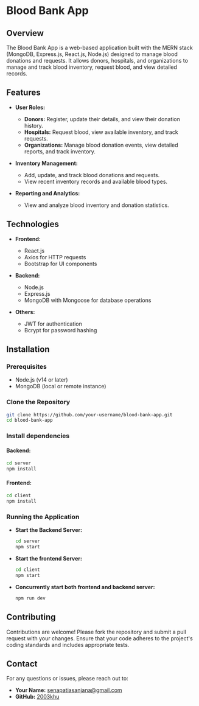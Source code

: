 # Blood Bank App
 
## Overview
 
The Blood Bank App is a web-based application built with the MERN stack (MongoDB, Express.js, React.js, Node.js) designed to manage blood donations and requests. It allows donors, hospitals, and organizations to manage and track blood inventory, request blood, and view detailed records.
 
## Features
 
- **User Roles:**
  - **Donors:** Register, update their details, and view their donation history.
  - **Hospitals:** Request blood, view available inventory, and track requests.
  - **Organizations:** Manage blood donation events, view detailed reports, and track inventory.
 
- **Inventory Management:** 
  - Add, update, and track blood donations and requests.
  - View recent inventory records and available blood types.
 
- **Reporting and Analytics:** 
  - View and analyze blood inventory and donation statistics.
## Technologies
 
- **Frontend:**
  - React.js
  - Axios for HTTP requests
  - Bootstrap for UI components
 
- **Backend:**
  - Node.js
  - Express.js
  - MongoDB with Mongoose for database operations
 
- **Others:**
  - JWT for authentication
  - Bcrypt for password hashing
 
## Installation
 
### Prerequisites
 
- Node.js (v14 or later)
- MongoDB (local or remote instance)
 
### Clone the Repository
 
```bash
git clone https://github.com/your-username/blood-bank-app.git
cd blood-bank-app
```
### Install dependencies
 
#### Backend:
```bash
cd server
npm install
```
#### Frontend:
```bash
cd client
npm install
```
### Running the Application
 
- **Start the Backend Server:**
 
  ```bash
  cd server
  npm start
  ```
- **Start the frontend Server:**
 
   ```bash
   cd client
   npm start
   ```
- **Concurrently start both frontend and backend server:**
 
  ```bash
  npm run dev
## Contributing
 
Contributions are welcome! Please fork the repository and submit a pull request with your changes. Ensure that your code adheres to the project's coding standards and includes appropriate tests.
 
## Contact
 
For any questions or issues, please reach out to:
 
- **Your Name:** senapatiasanjana@gmail.com
- **GitHub:** [2003khu](https://github.com/2003khu)



